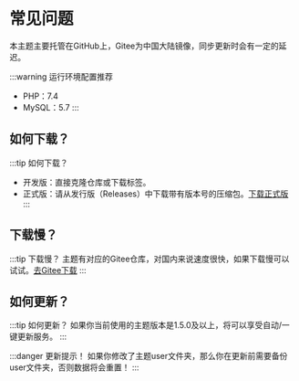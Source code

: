 # 常见问题

本主题主要托管在GitHub上，Gitee为中国大陆镜像，同步更新时会有一定的延迟。

:::warning 运行环境配置推荐
- PHP：7.4
- MySQL：5.7
:::

## 如何下载？

:::tip 如何下载？
- 开发版：直接克隆仓库或下载标签。
- 正式版：请从发行版（Releases）中下载带有版本号的压缩包。<a href="https://github.com/kannafay/iFalse/releases/latest" target="blank">下载正式版</a>
:::

## 下载慢？

:::tip 下载慢？
主题有对应的Gitee仓库，对国内来说速度很快，如果下载慢可以试试。<a href="https://gitee.com/kannafay/iFalse/releases/latest" target="blank">去Gitee下载</a>
:::

## 如何更新？

:::tip 如何更新？
如果你当前使用的主题版本是1.5.0及以上，将可以享受自动/一键更新服务。
:::

:::danger 更新提示！
如果你修改了主题user文件夹，那么你在更新前需要备份user文件夹，否则数据将会重置！
:::